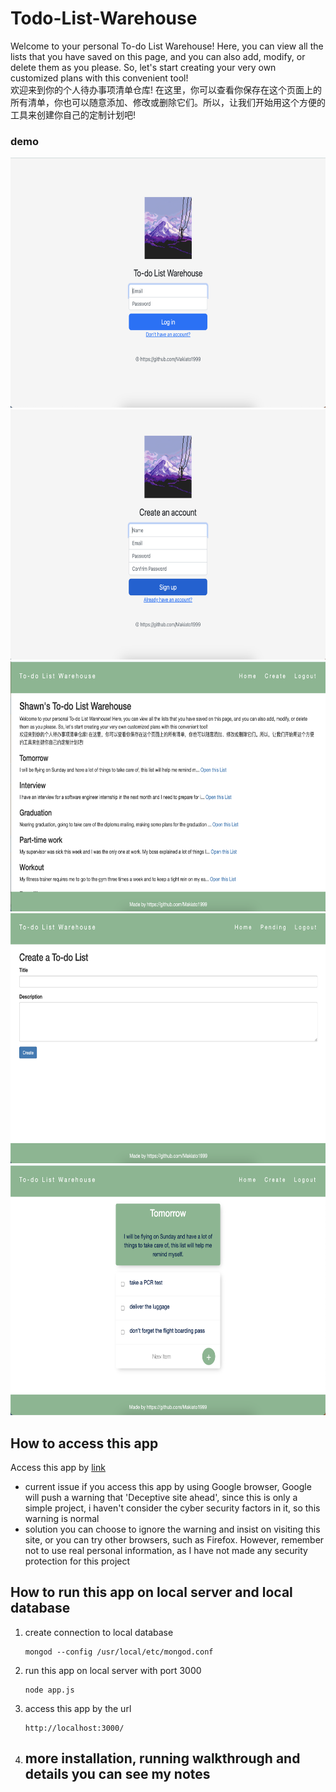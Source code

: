 # Todo-List-Warehouse
Welcome to your personal To-do List Warehouse! Here, you can view all the lists that you have saved on this page, and you can also add, modify, or delete them as you please. So, let's start creating your very own customized plans with this convenient tool!
<br>
欢迎来到你的个人待办事项清单仓库! 在这里，你可以查看你保存在这个页面上的所有清单，你也可以随意添加、修改或删除它们。所以，让我们开始用这个方便的工具来创建你自己的定制计划吧!

### demo
<img src="demo/login.png"  width="650" height="400">
<img src="demo/signup.png"  width="650" height="400">
<img src="demo/home.png"  width="650" height="400">
<img src="demo/create.png"  width="650" height="400">
<img src="demo/list.png"  width="650" height="400">


## How to access this app
Access this app by [link](https://shielded-plains-26704.herokuapp.com/)
- current issue
if you access this app by using Google browser, Google will push a warning that 'Deceptive site ahead', since this is only a simple project, i haven't consider the cyber security factors in it, so this warning is normal 
- solution
you can choose to ignore the warning and insist on visiting this site, or you can try other browsers, such as Firefox. However, remember not to use real personal information, as I have not made any security protection for this project

## How to run this app on local server and local database
1. create connection to local database
    ```
    mongod --config /usr/local/etc/mongod.conf
    ```
2. run this app on local server with port 3000
    ```
    node app.js
    ```
3. access this app by the url
    ```
    http://localhost:3000/
    ```
4. more installation, running walkthrough and details you can see my notes
    - 
